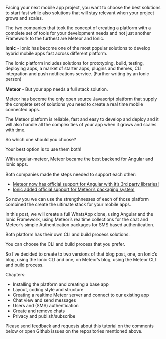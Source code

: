 Facing your next mobile app project, you want to choose the best solutions to start fast while also
solutions that will stay relevant when your project grows and scales.

The two companies that took the concept of creating a platform with a complete set of tools for your
development needs and not just another Framework to the furthest are Meteor and Ionic.

**Ionic** - Ionic has become one of the most popular solutions to develop hybrid mobile apps fast across
different platform.

The Ionic platform includes solutions for prototyping, build, testing, deploying apps, a market of starter
apps, plugins and themes, CLI integration and push notifications service. (Further writing by an Ionic
person)

**Meteor** - But your app needs a full stack solution.

Meteor has become the only open source Javascript platform that supply the complete set of solutions you
need to create a real time mobile connected apps.

The Meteor platform is reliable, fast and easy to develop and deploy and it will also handle all the complexities of your app when it grows and scales with time.

So which one should you choose?

Your best option is to use them both!

With angular-meteor, Meteor became the best backend for Angular and Ionic apps.

Both companies made the steps needed to support each other:

- [Meteor now has official support for Angular with it’s 3rd party libraries!](http://info.meteor.com/blog/official-angular-support-with-angular-meteor-1.0.0)
- [Ionic added official support for Meteor’s packaging system](https://github.com/driftyco/ionic/pull/3133)

So now you we can use the strengthnesses of each of those platform combined the create the ultimate stack
for your mobile apps.

In this post, we will create a full WhatsApp clone, using Angular and the Ionic Framework, using Meteor’s
realtime collections for the chat and Meteor’s simple Authentication packages for SMS based
authentication.

Both platform has their own CLI and build process solutions.

You can choose the CLI and build process that you prefer.

So I’ve decided to create to two versions of that blog post, one, on Ionic’s blog, using the Ionic CLI and one, on Meteor’s blog, using the Meteor CLI and build process.

Chapters:

- Installing the platform and creating a base app
- Layout, coding style and structure
- Creating a realtime Meteor server and connect to our existing app
- Chat view and send messages
- Users and (SMS) authentication
- Create and remove chats
- Privacy and publish/subscribe

Please send feedback and requests about this tutorial on the comments below or open Github issues on the repositories mentioned above.